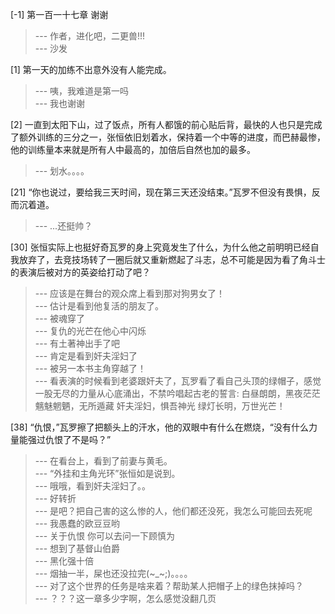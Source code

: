 
[-1] 第一百一十七章 谢谢
>--- 作者，进化吧，二更兽!!!<br>
>--- 沙发<br>

[1] 第一天的加练不出意外没有人能完成。
>--- 咦，我难道是第一吗<br>
>--- 我也谢谢<br>

[2] 一直到太阳下山，过了饭点，所有人都饿的前心贴后背，最快的人也只是完成了额外训练的三分之一，张恒依旧划着水，保持着一个中等的进度，而巴赫最惨，他的训练量本来就是所有人中最高的，加倍后自然也加的最多。
>--- 划水。。。。<br>

[21] “你也说过，要给我三天时间，现在第三天还没结束。”瓦罗不但没有畏惧，反而沉着道。
>--- ...还挺帅？<br>

[30] 张恒实际上也挺好奇瓦罗的身上究竟发生了什么，为什么他之前明明已经自我放弃了，去竞技场转了一圈后就又重新燃起了斗志，总不可能是因为看了角斗士的表演后被对方的英姿给打动了吧？
>--- 应该是在舞台的观众席上看到那对狗男女了！<br>
>--- 估计是看到他复活的朋友了。<br>
>--- 被魂穿了<br>
>--- 复仇的光芒在他心中闪烁<br>
>--- 有土著神出手了吧<br>
>--- 肯定是看到奸夫淫妇了<br>
>--- 被另一本书主角穿越了！<br>
>--- 看表演的时候看到老婆跟奸夫了，瓦罗看了看自己头顶的绿帽子，感觉一股无尽的力量从心底涌出，不禁吟唱起古老的誓言:
白昼朗朗，黑夜茫茫
魑魅魍魉，无所遁藏
奸夫淫妇，惧吾神光
绿灯长明，万世光芒！<br>

[38] “仇恨，”瓦罗擦了把额头上的汗水，他的双眼中有什么在燃烧，“没有什么力量能强过仇恨了不是吗？”
>--- 在看台上，看到了前妻与黄毛。<br>
>--- “外挂和主角光环”张恒如是说到。<br>
>--- 哦哦，看到奸夫淫妇了。。<br>
>--- 好转折<br>
>--- 是吧？把自己害的这么惨的人，他们都还没死，我怎么可能回去死呢<br>
>--- 我愚蠢的欧豆豆哟<br>
>--- 关于仇恨 你可以去问一下顾慎为<br>
>--- 想到了基督山伯爵<br>
>--- 黑化强十倍<br>
>--- 烟抽一半，屎也还没拉完(~_~;)。。。。<br>
>--- 对了这个世界的任务是啥来着？帮助某人把帽子上的绿色抹掉吗？<br>
>--- ？？？这一章多少字啊，怎么感觉没翻几页<br>
